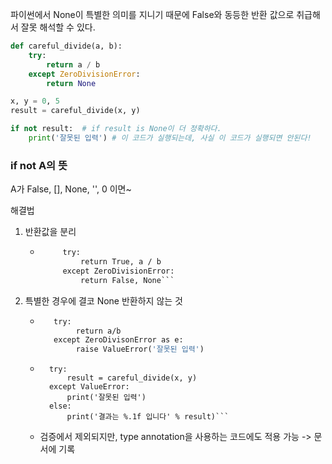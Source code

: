 ---
---

파이썬에서 None이 특별한 의미를 지니기 때문에 False와 동등한 반환 값으로 취급해서 잘못 해석할 수 있다.
```python
def careful_divide(a, b):
	try:
		return a / b
	except ZeroDivisionError:
		return None

x, y = 0, 5
result = careful_divide(x, y)

if not result:  # if result is None이 더 정확하다.
	print('잘못된 입력') # 이 코드가 실행되는데, 사실 이 코드가 실행되면 안된다!
```

### if not A의 뜻
A가 False, [], None, '', 0 이면~

해결법
1. 반환값을 분리
	 - ```def careful_divide(a, b):
			try:
				return True, a / b
			except ZeroDivisionError:
				return False, None```
2. 특별한 경우에 결코 None 반환하지 않는 것 
	- ```def careful_divide(a, b):
		 try:
			  return a/b
		 except ZeroDivisonError as e:
			  raise ValueError('잘못된 입력')
	- ```x, y = 5, 2
		try:
			result = careful_divide(x, y)
		except ValueError:
			print('잘못된 입력')
		else:
			print('결과는 %.1f 입니다' % result)```

	- 검증에서 제외되지만, type annotation을 사용하는 코드에도 적용 가능 -> 문서에 기록